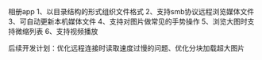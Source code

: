   相册app
  1、以目录结构的形式组织文件格式
  2、支持smb协议远程浏览媒体文件
  3、可自动更新本机媒体文件
  4、支持对图片做常见的手势操作
  5、浏览大图时支持微缩列表
  6、支持视频播放
  
  后续开发计划：优化远程连接时读取速度过慢的问题、优化分块加载超大图片
